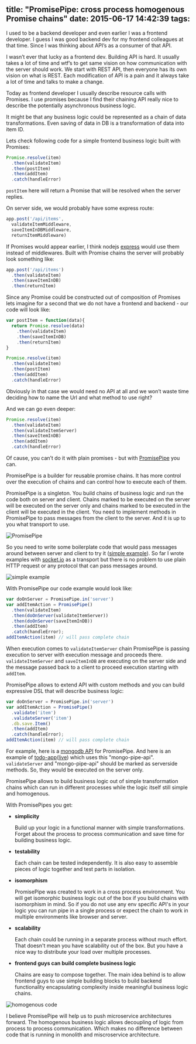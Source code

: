 title: "PromisePipe: cross process homogenous Promise chains"
date: 2015-06-17 14:42:39
tags:
---
I used to be a backend developer and even earlier I was a frontend developer. I guess I was good backend dev for my frontend colleagues at that time. Since I was thinking about API’s as a consumer of that API.

I wasn’t ever that lucky as a frontend dev. Building API is hard. It usually takes a lot of time and wtf’s to get same vision on how communication with the server should work.  We start with REST API, then everyone has its own vision on what is REST. Each modification of API is a pain and it always take a lot of time and talks to make a change.

Today as frontend developer I usually describe resource calls with Promises. I use promises because I find their chaining API really nice to describe the potentially asynchronous business logic.

It might be that any business logic could be represented as a chain of data transformations. Even saving of data in DB is a transformation of data into item ID.

Lets check following code for a simple frontend business logic built with Promises:

```javascript
Promise.resolve(item)
  .then(validateItem)
  .then(postItem)
  .then(addItem)
  .catch(handleError)
```

`postItem` here will return a Promise that will be resolved when the server replies.

On server side, we would probably have some express route:

```javascript
app.post('/api/items',
  validateItemMiddleware,
  saveItemInDBMiddleware,
  returnItemMiddleware)
```
If Promises would appear earlier, I think nodejs [express](http://expressjs.com/) would use them instead of middlewares.
Built with Promise chains the server will probably look something like:

```javascript
app.post('/api/items')
  .then(validateItem)
  .then(saveItemInDB)
  .then(returnItem)
```

Since any Promise could be constructed out of composition of Promises lets imagine for a second that we do not have a frontend and backend - our code will look like:

```javascript
var postItem = function(data){
  return Promise.resolve(data)
    .then(validateItem)
    .then(saveItemInDB)
    .then(returnItem)
}

Promise.resolve(item)
  .then(validateItem)
  .then(postItem)
  .then(addItem)
  .catch(handleError)
```

Obviously in that case we would need no API at all and we won’t waste time deciding how to name the Url and what method to use right?

And we can go even deeper:

```javascript
Promise.resolve(item)
  .then(validateItem)
  .then(validateItemServer)
  .then(saveItemInDB)
  .then(addItem)
  .catch(handleError)
```

Of cause, you can’t do it with plain promises - but with [PromisePipe](https://github.com/edjafarov/PromisePipe) you can.

PromisePipe is a builder for reusable promise chains.
It has more control over the execution of chains and can control how to execute each of them.

PromisePipe is a singleton. You build chains of business logic and run the code both on server and client. Chains marked to be executed on the server will be executed on the server only and chains marked to be executed in the client will be executed in the client. You need to implement methods in PromisePipe to pass messages from the client to the server. And it is up to you what transport to use.

![PromisePipe](/images/PromisePipe.png)

So you need to write some boilerplate code that would pass messages around between server and client to try it ([simple example](https://github.com/edjafarov/PromisePipe/tree/master/example/simple)). So far I wrote examples with [socket.io](http://socket.io/) as a transport but there is no problem to use plain HTTP request or any protocol that can pass messages around.

![simple example](/images/Ck1tyZ5qA8.gif)

With PromisePipe our code example would look like:

```javascript
var doOnServer = PromisePipe.in('server')
var addItemAction = PromisePipe()
  .then(validateItem)
  .then(doOnServer(validateItemServer))
  .then(doOnServer(saveItemInDB))
  .then(addItem)
  .catch(handleError);
addItemAction(item) // will pass complete chain
```
When execution comes to `validateItemServer` chain PromisePipe is passing execution to server with execution message and proceeds there. `validateItemServer` and `saveItemInDB` are executing on the server side and the message passed back to a client to proceed execution starting with `addItem`.

PromisePipe allows to extend API with custom methods and you can build expressive DSL that will describe business logic:

```javascript
var doOnServer = PromisePipe.in('server')
var addItemAction = PromisePipe()
  .validate('item')
  .validateServer('item')
  .db.save.Item()
  .then(addItem)
  .catch(handleError);
addItemAction(item) // will pass complete chain
```

For example, here is a [mongodb API](https://github.com/edjafarov/mongo-pipe-api) for PromisePipe. And here is an example of [todo-app](https://github.com/edjafarov/PromisePipe/tree/master/example/mongotodo)([live](bit.ly/promisepipe-todo )) which uses this "mongo-pipe-api". `validateServer` and "mongo-pipe-api" should be marked as serverside methods. So, they would be executed on the server only.


PromisePipe allows to build business logic out of simple transformation chains which can run in different processes while the logic itself still simple and homogenous.

With PromisePipes you get:
* **simplicity**

	Build up your logic in a functional manner with simple transformations. Forget about the process to process communication and save time for building business logic.

* **testability**

	Each chain can be tested independently. It is also easy to assemble pieces of logic together and test parts in isolation.

* **isomorphism**

	PromisePipe was created to work in a cross process environment. You will get isomorphic business logic out of the box if you build chains with isomorphism in mind. So if you do not use any env specific API's in your logic you can run pipe in a single process or expect the chain to work in multiple environments like browser and server.

* **scalability**

    Each chain could be running in a separate process without much effort. That doesn't mean you have scalability out of the box. But you have a nice way to distribute your load over multiple processes.

* **frontend guys can build complete business logic**

    Chains are easy to compose together. The main idea behind is to allow frontend guys to use simple building blocks to build backend functionality encapsulating complexity inside meaningful business logic chains.

![homogenous code](/images/homogenous-code.png)

I believe PromisePipe will help us to push microservice architectures forward. The homogenous business logic allows decoupling of logic from process to process communication. Which makes no difference between code that is running in monolith and miscroservice architecture.